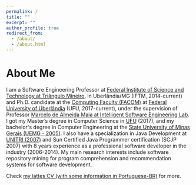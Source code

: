 ```yaml
---
permalink: /
title: ""
excerpt: ""
author_profile: true
redirect_from: 
  - /about/
  - /about.html
---
```


# About Me

I am a Software Engineering Professor at [Federal Institute of Science and Technology at Triângulo Mineiro](https://iftm.edu.br/), in Uberlândia/MG (IFTM, 2014-current) and Ph.D. candidate at the [Computing Faculty (FACOM)](http://www.portal.facom.ufu.br/) at [Federal University of Uberlândia](http://www.ufu.br/) (UFU, 2017-current), under the supervision of Professor [Marcelo de Almeida Maia at Intelligent Software Engineering Lab](http://www.isel.ufu.br/). I got my Master’s degree in Computer Science in [UFU](http://www.ufu.br/) (2017), and my bachelor's degree in Computer Engineering at the [State University of Minas Gerais (UEMG - 2005)](https://www.uemg.br/ituiutaba). I also have a specialization in Java Development at [UNITRI (2007)](https://unitri.edu.br/) and Sun Certified Java Programmer certification (SCJP 2007) with 8 years experience as a professional software developer in the industry (2006-2014). My main research interests include software repository mining for program comprehension and recommendation systems for software development.

Check [my lattes CV (with some information in Portuguese-BR)](http://lattes.cnpq.br/9157131878203641) for more. 


